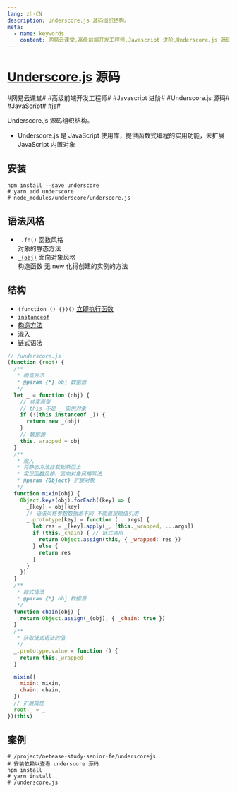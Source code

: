 ```yaml
---
lang: zh-CN
description: Underscore.js 源码组织结构。
meta:
  - name: keywords
    content: 网易云课堂,高级前端开发工程师,Javascript 进阶,Underscore.js 源码,JavaScript,js
---
```


# [Underscore.js](https://underscorejs.net/) 源码

\#网易云课堂#
\#高级前端开发工程师#
\#Javascript 进阶#
\#Underscore.js 源码#
\#JavaScript#
\#js#

Underscore.js 源码组织结构。

* Underscore.js 是 JavaScript 使用库，提供函数式编程的实用功能，未扩展 JavaScript 内置对象

## 安装

```shell
npm install --save underscore
# yarn add underscore
# node_modules/underscore/underscore.js
```

## 语法风格

* `_.fn()` 函数风格  
  对象的静态方法
* [`_(obj)`](https://underscorejs.net/#oop) 面向对象风格  
  构造函数 无 new 化得创建的实例的方法

## 结构

* `(function () {})()` [立即执行函数](https://developer.mozilla.org/zh-CN/docs/Glossary/%E7%AB%8B%E5%8D%B3%E6%89%A7%E8%A1%8C%E5%87%BD%E6%95%B0%E8%A1%A8%E8%BE%BE%E5%BC%8F)
* [`instanceof`](https://developer.mozilla.org/zh-CN/docs/Web/JavaScript/Reference/Operators/instanceof)
* [构造方法](https://developer.mozilla.org/zh-CN/docs/Web/JavaScript/Reference/Classes/constructor)
* 混入
* 链式语法

```js
// /underscore.js
(function (root) {
  /**
   * 构造方法
   * @param {*} obj 数据源
   */
  let _ = function (obj) {
    // 共享原型
    // this 不是 _ 实例对象
    if (!(this instanceof _)) {
      return new _(obj)
    }
    // 数据源
    this._wrapped = obj
  }
  /**
   * 混入
   * 将静态方法挂载到原型上
   * 实现函数风格、面向对象风格写法
   * @param {Object} 扩展对象
   */
  function mixin(obj) {
    Object.keys(obj).forEach((key) => {
      _[key] = obj[key]
      // 语法风格参数数据源不同 不能直接赋值引用
      _.prototype[key] = function (...args) {
        let res = _[key].apply(_, [this._wrapped, ...args])
        if (this._chain) { // 链式调用
          return Object.assign(this, { _wrapped: res })
        } else {
          return res
        }
      }
    })
  }
  /**
   * 链式语法
   * @param {*} obj 数据源
   */
  function chain(obj) {
    return Object.assign(_(obj), { _chain: true })
  }
  /**
   * 获取链式语法的值
   */
  _.prototype.value = function () {
    return this._wrapped
  }

  mixin({
    mixin: mixin,
    chain: chain,
  })
  // 扩展属性
  root._ = _
})(this)
```


## 案例

```shell
# /project/netease-study-senior-fe/underscorejs
# 安装依赖以查看 underscore 源码
npm install
# yarn install
# /underscore.js
```